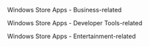 Windows Store Apps - Business-related 


Windows Store Apps - Developer Tools-related


Windows Store Apps - Entertainment-related


